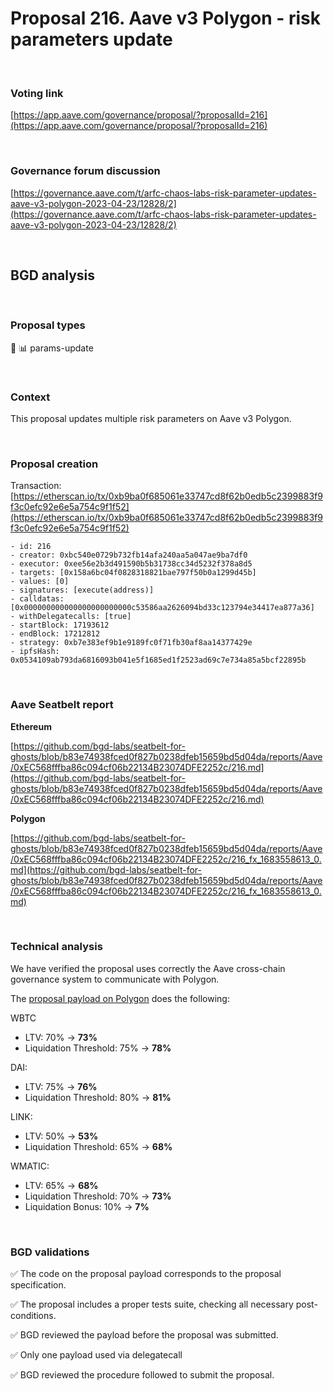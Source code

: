 # Proposal 216. Aave v3 Polygon - risk parameters update

<br>

### Voting link

[https://app.aave.com/governance/proposal/?proposalId=216](https://app.aave.com/governance/proposal/?proposalId=216)

<br>

### Governance forum discussion

[https://governance.aave.com/t/arfc-chaos-labs-risk-parameter-updates-aave-v3-polygon-2023-04-23/12828/2](https://governance.aave.com/t/arfc-chaos-labs-risk-parameter-updates-aave-v3-polygon-2023-04-23/12828/2)

<br>

## BGD analysis

<br>

### Proposal types

:wrench: :bar_chart: params-update

<br>

### Context

This proposal updates multiple risk parameters on Aave v3 Polygon.

<br>

### Proposal creation

Transaction: [https://etherscan.io/tx/0xb9ba0f685061e33747cd8f62b0edb5c2399883f9f3c0efc92e6e5a754c9f1f52](https://etherscan.io/tx/0xb9ba0f685061e33747cd8f62b0edb5c2399883f9f3c0efc92e6e5a754c9f1f52)

```
- id: 216
- creator: 0xbc540e0729b732fb14afa240aa5a047ae9ba7df0
- executor: 0xee56e2b3d491590b5b31738cc34d5232f378a8d5
- targets: [0x158a6bc04f0828318821bae797f50b0a1299d45b]
- values: [0]
- signatures: [execute(address)]
- calldatas: [0x000000000000000000000000c53586aa2626094bd33c123794e34417ea877a36]
- withDelegatecalls: [true]
- startBlock: 17193612
- endBlock: 17212812
- strategy: 0xb7e383ef9b1e9189fc0f71fb30af8aa14377429e
- ipfsHash: 0x0534109ab793da6816093b041e5f1685ed1f2523ad69c7e734a85a5bcf22895b
```

<br>

### Aave Seatbelt report

**Ethereum**

[https://github.com/bgd-labs/seatbelt-for-ghosts/blob/b83e74938fced0f827b0238dfeb15659bd5d04da/reports/Aave/0xEC568fffba86c094cf06b22134B23074DFE2252c/216.md](https://github.com/bgd-labs/seatbelt-for-ghosts/blob/b83e74938fced0f827b0238dfeb15659bd5d04da/reports/Aave/0xEC568fffba86c094cf06b22134B23074DFE2252c/216.md)

**Polygon**

[https://github.com/bgd-labs/seatbelt-for-ghosts/blob/b83e74938fced0f827b0238dfeb15659bd5d04da/reports/Aave/0xEC568fffba86c094cf06b22134B23074DFE2252c/216_fx_1683558613_0.md](https://github.com/bgd-labs/seatbelt-for-ghosts/blob/b83e74938fced0f827b0238dfeb15659bd5d04da/reports/Aave/0xEC568fffba86c094cf06b22134B23074DFE2252c/216_fx_1683558613_0.md)


<br>

### Technical analysis

We have verified the proposal uses correctly the Aave cross-chain governance system to communicate with Polygon.

The [proposal payload on Polygon](https://polygonscan.com/address/0xc53586aa2626094bd33c123794e34417ea877a36#code#F22#L1) does the following:

WBTC
- LTV: 70% -> **73%**
- Liquidation Threshold: 75% -> **78%**

DAI:
- LTV: 75% -> **76%**
- Liquidation Threshold: 80% -> **81%**

LINK:
- LTV: 50% -> **53%**
- Liquidation Threshold: 65% -> **68%**

WMATIC:
- LTV: 65% -> **68%**
- Liquidation Threshold: 70% -> **73%**
- Liquidation Bonus: 10% -> **7%**


<br>

### BGD validations

:white_check_mark: The code on the proposal payload corresponds to the proposal specification.

:white_check_mark: The proposal includes a proper tests suite, checking all necessary post-conditions.

:white_check_mark: BGD reviewed the payload before the proposal was submitted.

:white_check_mark: Only one payload used via delegatecall

:white_check_mark: BGD reviewed the procedure followed to submit the proposal.
